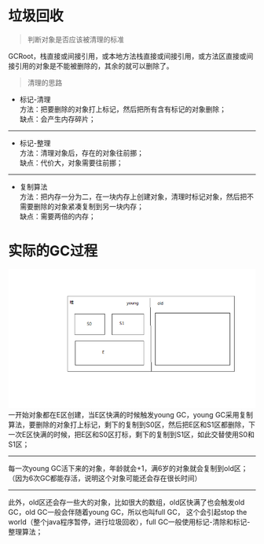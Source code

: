 # 垃圾回收
> 判断对象是否应该被清理的标准

GCRoot，栈直接或间接引用，或本地方法栈直接或间接引用，或方法区直接或间接引用的对象是不能被删除的，其余的就可以删除了。

> 清理的思路
- 标记-清理  
方法：把要删除的对象打上标记，然后把所有含有标记的对象删除；  
缺点：会产生内存碎片；
***
- 标记-整理  
方法：清理对象后，存在的对象往前挪；  
缺点：代价大，对象需要往前挪；
***
- 复制算法  
方法：把内存一分为二，在一块内存上创建对象，清理时标记对象，然后把不需要删除的对象紧凑复制到另一块内存；  
缺点：需要两倍的内存；

# 实际的GC过程
![image](img/jvm_heap_gc.png)  
一开始对象都在E区创建，当E区快满的时候触发young GC，young GC采用复制算法，要删除的对象打上标记，剩下的复制到S0区，然后把E区和S1区都删除，下一次E区快满的时候，把E区和S0区打标，剩下的复制到S1区，如此交替使用S0和S1区；  
***
每一次young GC活下来的对象，年龄就会+1，满6岁的对象就会复制到old区；  
（因为6次GC都能存活，说明这个对象可能还会存在很长时间）  
***
此外，old区还会存一些大的对象，比如很大的数组，old区快满了也会触发old GC，old GC一般会伴随着young GC，所以也叫full GC，
这个会引起stop the world（整个java程序暂停，进行垃圾回收），full GC一般使用标记-清除和标记-整理算法；
